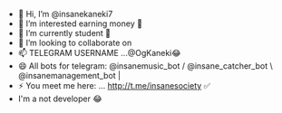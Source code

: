 - 👋 Hi, I’m @insanekaneki7
- 👀 I’m interested earning money 🥀
- 🌱 I’m currently student 🥀
- 💞️ I’m looking to collaborate on 
- 📫 TELEGRAM USERNAME ...@OgKaneki😂
- 😄 All bots for telegram: @insanemusic_bot / @insane_catcher_bot \ @insanemanagement_bot | 
- ⚡ You meet me here: ... http://t.me/insanesociety ✅
- I'm a not developer 😂
<!---
insanekaneki7/insanekaneki7 is a ✨ special ✨ repository because its `README.md` (this file) appears on your GitHub profile.
You can click the Preview link to take a look at your changes.
--->
